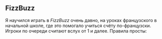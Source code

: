 ## FizzBuzz

Я научился играть в _FizzBuzz_ очень давно, на уроках французского в начальной школе, где это помогало учиться счёту по-французски. 
Игроки по очереди считают вслух от 1 и далее. Правила просты: 